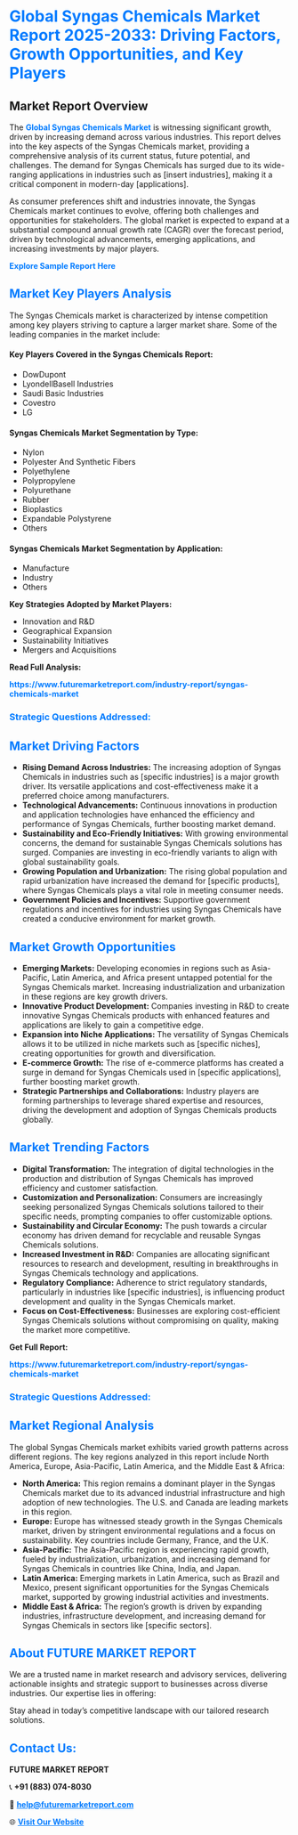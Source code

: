 <h1 style="color: #007BFF;">Global Syngas Chemicals Market Report 2025-2033: Driving Factors, Growth Opportunities, and Key Players</h1>

<section id="overview">
<h2>Market Report Overview</h2>
<p>The <a href="https://www.futuremarketreport.com/industry-report/syngas-chemicals-market" style="color: #007BFF; text-decoration: none;"><strong>Global Syngas Chemicals Market</strong></a> is witnessing significant growth, driven by increasing demand across various industries. This report delves into the key aspects of the Syngas Chemicals market, providing a comprehensive analysis of its current status, future potential, and challenges. The demand for Syngas Chemicals has surged due to its wide-ranging applications in industries such as [insert industries], making it a critical component in modern-day [applications].</p>
<p>As consumer preferences shift and industries innovate, the Syngas Chemicals market continues to evolve, offering both challenges and opportunities for stakeholders. The global market is expected to expand at a substantial compound annual growth rate (CAGR) over the forecast period, driven by technological advancements, emerging applications, and increasing investments by major players.</p>
</section>

<section id="overview">
<p><a href="https://www.futuremarketreport.com/request-sample/reportId=34549" style="color: #007BFF; text-decoration: none;"><strong>Explore Sample Report Here</strong></a></p>
</section>

<section id="key-players">
<h2 style="color: #007BFF;">Market Key Players Analysis</h2>
<p>The Syngas Chemicals market is characterized by intense competition among key players striving to capture a larger market share. Some of the leading companies in the market include:</p>
<h4>Key Players Covered in the Syngas Chemicals Report:</h4>
<ul><li>DowDupont</li><li>LyondellBasell Industries</li><li>Saudi Basic Industries</li><li>Covestro</li><li>LG</li></ul>
<h4>Syngas Chemicals Market Segmentation by Type:</h4>
<ul><li>Nylon</li><li>Polyester And Synthetic Fibers</li><li>Polyethylene</li><li>Polypropylene</li><li>Polyurethane</li><li>Rubber</li><li>Bioplastics</li><li>Expandable Polystyrene</li><li>Others</li></ul>

<h4>Syngas Chemicals Market Segmentation by Application:</h4>
<ul><li>Manufacture</li><li>Industry</li><li>Others</li></ul>
<p><strong>Key Strategies Adopted by Market Players:</strong></p>
<ul>
<li>Innovation and R&D</li>
<li>Geographical Expansion</li>
<li>Sustainability Initiatives</li>
<li>Mergers and Acquisitions</li>
</ul>
</section>

<section>
<p><strong>Read Full Analysis: </strong></p><a href="https://www.futuremarketreport.com/industry-report/syngas-chemicals-market" style="color: #007BFF; text-decoration: none;"><strong>https://www.futuremarketreport.com/industry-report/syngas-chemicals-market</strong></a>
<h3 style="color: #007BFF;">Strategic Questions Addressed:</h3>
</section>

<section id="driving-factors">
<h2 style="color: #007BFF;">Market Driving Factors</h2>
<ul>
<li><strong>Rising Demand Across Industries:</strong> The increasing adoption of Syngas Chemicals in industries such as [specific industries] is a major growth driver. Its versatile applications and cost-effectiveness make it a preferred choice among manufacturers.</li>
<li><strong>Technological Advancements:</strong> Continuous innovations in production and application technologies have enhanced the efficiency and performance of Syngas Chemicals, further boosting market demand.</li>
<li><strong>Sustainability and Eco-Friendly Initiatives:</strong> With growing environmental concerns, the demand for sustainable Syngas Chemicals solutions has surged. Companies are investing in eco-friendly variants to align with global sustainability goals.</li>
<li><strong>Growing Population and Urbanization:</strong> The rising global population and rapid urbanization have increased the demand for [specific products], where Syngas Chemicals plays a vital role in meeting consumer needs.</li>
<li><strong>Government Policies and Incentives:</strong> Supportive government regulations and incentives for industries using Syngas Chemicals have created a conducive environment for market growth.</li>
</ul>
</section>

<section id="growth-opportunities">
<h2 style="color: #007BFF;">Market Growth Opportunities</h2>
<ul>
<li><strong>Emerging Markets:</strong> Developing economies in regions such as Asia-Pacific, Latin America, and Africa present untapped potential for the Syngas Chemicals market. Increasing industrialization and urbanization in these regions are key growth drivers.</li>
<li><strong>Innovative Product Development:</strong> Companies investing in R&D to create innovative Syngas Chemicals products with enhanced features and applications are likely to gain a competitive edge.</li>
<li><strong>Expansion into Niche Applications:</strong> The versatility of Syngas Chemicals allows it to be utilized in niche markets such as [specific niches], creating opportunities for growth and diversification.</li>
<li><strong>E-commerce Growth:</strong> The rise of e-commerce platforms has created a surge in demand for Syngas Chemicals used in [specific applications], further boosting market growth.</li>
<li><strong>Strategic Partnerships and Collaborations:</strong> Industry players are forming partnerships to leverage shared expertise and resources, driving the development and adoption of Syngas Chemicals products globally.</li>
</ul>
</section>

<section id="trending-factors">
<h2 style="color: #007BFF;">Market Trending Factors</h2>
<ul>
<li><strong>Digital Transformation:</strong> The integration of digital technologies in the production and distribution of Syngas Chemicals has improved efficiency and customer satisfaction.</li>
<li><strong>Customization and Personalization:</strong> Consumers are increasingly seeking personalized Syngas Chemicals solutions tailored to their specific needs, prompting companies to offer customizable options.</li>
<li><strong>Sustainability and Circular Economy:</strong> The push towards a circular economy has driven demand for recyclable and reusable Syngas Chemicals solutions.</li>
<li><strong>Increased Investment in R&D:</strong> Companies are allocating significant resources to research and development, resulting in breakthroughs in Syngas Chemicals technology and applications.</li>
<li><strong>Regulatory Compliance:</strong> Adherence to strict regulatory standards, particularly in industries like [specific industries], is influencing product development and quality in the Syngas Chemicals market.</li>
<li><strong>Focus on Cost-Effectiveness:</strong> Businesses are exploring cost-efficient Syngas Chemicals solutions without compromising on quality, making the market more competitive.</li>
</ul>
</section>

<section>
<p><strong>Get Full Report: </strong></p><a href="https://www.futuremarketreport.com/industry-report/syngas-chemicals-market" style="color: #007BFF; text-decoration: none;"><strong>https://www.futuremarketreport.com/industry-report/syngas-chemicals-market</strong></a>
<h3 style="color: #007BFF;">Strategic Questions Addressed:</h3>
</section>


<section id="regional-analysis">
<h2 style="color: #007BFF;">Market Regional Analysis</h2>
<p>The global Syngas Chemicals market exhibits varied growth patterns across different regions. The key regions analyzed in this report include North America, Europe, Asia-Pacific, Latin America, and the Middle East & Africa:</p>
<ul>
<li><strong>North America:</strong> This region remains a dominant player in the Syngas Chemicals market due to its advanced industrial infrastructure and high adoption of new technologies. The U.S. and Canada are leading markets in this region.</li>
<li><strong>Europe:</strong> Europe has witnessed steady growth in the Syngas Chemicals market, driven by stringent environmental regulations and a focus on sustainability. Key countries include Germany, France, and the U.K.</li>
<li><strong>Asia-Pacific:</strong> The Asia-Pacific region is experiencing rapid growth, fueled by industrialization, urbanization, and increasing demand for Syngas Chemicals in countries like China, India, and Japan.</li>
<li><strong>Latin America:</strong> Emerging markets in Latin America, such as Brazil and Mexico, present significant opportunities for the Syngas Chemicals market, supported by growing industrial activities and investments.</li>
<li><strong>Middle East & Africa:</strong> The region’s growth is driven by expanding industries, infrastructure development, and increasing demand for Syngas Chemicals in sectors like [specific sectors].</li>
</ul>
</section>

<footer>
<h2 style="color: #007BFF;">About FUTURE MARKET REPORT</h2>
<p>We are a trusted name in market research and advisory services, delivering actionable insights and strategic support to businesses across diverse industries. Our expertise lies in offering:</p>

<p>Stay ahead in today’s competitive landscape with our tailored research solutions.</p>

<h2 style="color: #007BFF;">Contact Us:</h2>
<p><strong>FUTURE MARKET REPORT</strong></p>
<p>📞 <strong>+91 (883) 074-8030</strong></p>
<p>📧 <strong><a href="mailto:help@futuremarketreport.com" style="color: #007BFF;">help@futuremarketreport.com</a></strong></p>
<p>🌐 <strong><a href="https://www.futuremarketreport.com/" style="color: #007BFF;">Visit Our Website</a></strong></p>
</footer>
